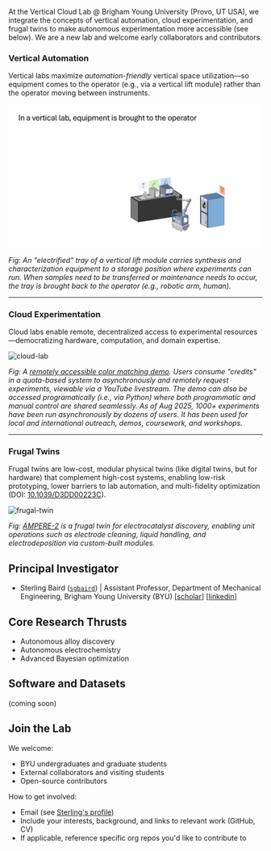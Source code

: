 At the Vertical Cloud Lab @ Brigham Young University (Provo, UT USA), we integrate the concepts of vertical automation, cloud experimentation, and frugal twins to make autonomous experimentation more accessible (see below). We are a new lab and welcome early collaborators and contributors.

### Vertical Automation

Vertical labs maximize *automation-friendly* vertical space utilization—so equipment comes to the operator (e.g., via a vertical lift module) rather than the operator moving between instruments.

![vertical-lab](./vertical-lab.gif)

*Fig: An "electrified" tray of a vertical lift module carries synthesis and characterization equipment to a storage position where experiments can run. When samples need to be transferred or maintenance needs to occur, the tray is brought back to the operator (e.g., robotic arm, human).*

<!--- ![vertical-lab](https://github.com/user-attachments/assets/e3883769-006b-4d49-9887-d0d19f87fc53) --->

---

### Cloud Experimentation

Cloud labs enable remote, decentralized access to experimental resources—democratizing hardware, computation, and domain expertise.

![cloud-lab](./cloud-lab.gif)

*Fig: A [remotely accessible color matching demo](https://huggingface.co/spaces/AccelerationConsortium/OT-2-LCM). Users consume "credits" in a quota-based system to asynchronously and remotely request experiments, viewable via a YouTube livestream. The demo can also be accessed programatically (i.e., via Python) where both programmatic and manual control are shared seamlessly. As of Aug 2025, 1000+ experiments have been run asynchronously by dozens of users. It has been used for local and international outreach, demos, coursework, and workshops.*

---

### Frugal Twins
Frugal twins are low-cost, modular physical twins (like digital twins, but for hardware) that complement high-cost systems, enabling low-risk prototyping, lower barriers to lab automation, and multi-fidelity optimization (DOI: [10.1039/D3DD00223C](https://doi.org/10.1039/D3DD00223C)).

![frugal-twin](./../frugal-twin-480p-3.gif)

*Fig: [AMPERE-2](https://doi.org/10.1039/D5DD00180C) is a frugal twin for electrocatalyst discovery, enabling unit operations such as electrode cleaning, liquid handling, and electrodeposition via custom-built modules.*

<!--- ![frugal-twin](https://github.com/user-attachments/assets/5d28f57e-2316-4559-9530-0aae22c91a4c) --->

## Principal Investigator
- Sterling Baird ([`sgbaird`](https://github.com/sgbaird)) | Assistant Professor, Department of Mechanical Engineering, Brigham Young University (BYU) [[scholar](https://scholar.google.com/citations?user=UACmnBgAAAAJ)] [[linkedin](https://www.linkedin.com/in/sterling-baird/)]


## Core Research Thrusts
- Autonomous alloy discovery
- Autonomous electrochemistry
- Advanced Bayesian optimization

<!---

### Case study: Additively Manufactured Aerospace Alloys

An initial, remotely accessible self-driving lab workflow integrating the following hardware:
- Vertical lift module (automated storage and retrieval)
- Low-cost powder dosing
- Ultrasonic atomizer (human-in-the-loop)
- Small-scale metal 3D printer
- Mechanical testing hardware

Goal: closed-loop alloy discovery and a working example to de-risk transfer of vertical cloud labs to the community.

--->

## Software and Datasets

(coming soon)

<!---
Browse all org repositories:
- https://github.com/orgs/vertical-cloud-lab/repositories --->

## Join the Lab
We welcome:
- BYU undergraduates and graduate students
- External collaborators and visiting students
- Open-source contributors

How to get involved:
- Email (see [Sterling's profile](https://github.com/sgbaird))
- Include your interests, background, and links to relevant work (GitHub, CV)
- If applicable, reference specific org repos you'd like to contribute to

<!--
## Publications
- Use Google Scholar for an up-to-date list: https://scholar.google.com/citations?user=UACmnBgAAAAJ
-->

<!--
## Community and Conduct
- Contributing: [link to CONTRIBUTING.md if available]
- Code of Conduct: [link to CODE_OF_CONDUCT.md if available]
- License(s): [link or note if org uses a standard license across repos]

## Acknowledgements
- [List funding sources, facilities, or partner organizations]
- [Recognize contributors and collaborators]

-->
